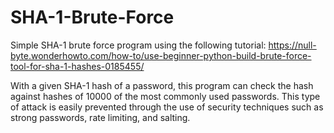 # SHA-1-Brute-Force
Simple SHA-1 brute force program using the following tutorial: https://null-byte.wonderhowto.com/how-to/use-beginner-python-build-brute-force-tool-for-sha-1-hashes-0185455/

With a given SHA-1 hash of a password, this program can check the hash against hashes of 10000 of the most commonly used passwords. This type of attack is easily prevented through the use of security techniques such as strong passwords, rate limiting, and salting. 
